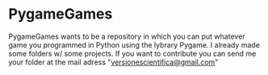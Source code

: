 # PygameGames
PygameGames wants to be a repository in which you can put whatever game you programmed in Python using the lybrary Pygame.
I already made some folders w/ some projects. If you want to contribute you can send me your folder at the mail adress "versionescientifica@gmail.com"
